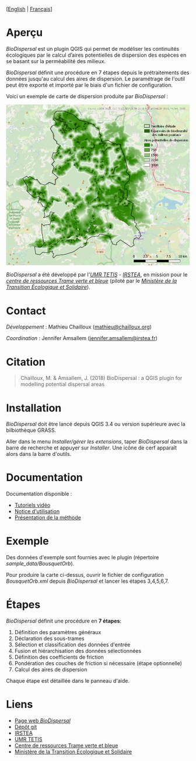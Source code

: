 
[[English](https://github.com/MathieuChailloux/BioDispersal/blob/master/docs/drafts/README.md) | [Français](https://github.com/MathieuChailloux/BioDispersal/blob/master/docs/drafts/README_fr.md)]

# Aperçu

*BioDispersal* est un plugin QGIS qui permet de modéliser les continuités écologiques par le calcul d’aires potentielles de dispersion des espèces en se basant sur la perméabilité des milieux.

*BioDispersal* définit une procédure en 7 étapes depuis le prétraitements des données jusqu'au calcul des aires de dispersion.
Le paramétrage de l'outil peut être exporté et importé par le biais d'un fichier de configuration.

Voici un exemple de carte de dispersion produite par *BioDispersal* :

![dispEx](/docs/pictures/BioDispersalExamplePicture.png)

*BioDispersal* a été développé par l'[*UMR TETIS*](https://www.umr-tetis.fr) - [*IRSTEA*](http://www.irstea.fr), 
en mission pour le [*centre de ressources Trame verte et bleue*](http://www.trameverteetbleue.fr/) 
(piloté par le [*Ministère de la Transition Écologique et Solidaire*](https://www.ecologique-solidaire.gouv.fr/)).

# Contact

*Développement* : Mathieu Chailloux (mathieu@chailloux.org)

*Coordination* : Jennifer Amsallem (jennifer.amsallem@irstea.fr)
    
# Citation

> Chailloux, M. & Amsallem, J. (2018) BioDispersal : a QGIS plugin for modelling potential dispersal areas

# Installation

*BioDispersal* doit être lancé depuis QGIS 3.4 ou version supérieure avec la bilbiothèque GRASS.

Aller dans le menu *Installer/gérer les extensions*, taper *BioDispersal* dans la barre de recherche et appuyer sur *Installer*. Une icône de cerf apparaît alors dans la barre d'outils.

# Documentation

Documentation disponible :
 - [Tutoriels vidéo](https://www.youtube.com/playlist?list=PL0Wd1JAi6QuHdwALwwJqj5TcfNYvjRbcs)
 - [Notice d'utilisation](https://github.com/MathieuChailloux/BioDispersal/blob/master/docs/fr/NoticeUtilisation_BioDispersal_v1.1.pdf)
 - [Présentation de la méthode](https://www.umr-tetis.fr/jdownloads/plateformes/MethodePermeabiliteMilieux.pdf)

# Exemple

Des données d'exemple sont fournies avec le plugin (répertoire *sample_data/BousquetOrb*).

Pour produire la carte ci-dessus, ouvrir le fichier de configuration *BousquetOrb.xml* depuis *BioDispersal* et lancer les étapes 3,4,5,6,7.
 
# Étapes

*BioDispersal* définit une procédure en **7 étapes**:
 1. Définition des paramètres généraux
 2. Déclaration des sous-trames
 3. Sélection et classification des données d'entrée
 4. Fusion et hiérarchisation des données sélectionnées
 5. Définition des coefficients de friction
 6. Pondération des couches de friction si nécessaire (étape optionnelle)
 7. Calcul des aires de dispersion
    
Chaque étape est détaillée dans le panneau d'aide.
    
# Liens
 - [Page web *BioDispersal*](https://www.umr-tetis.fr/index.php/fr/production/donnees-et-plateformes/plateformes/415-biodispersal)
 - [Dépôt git](https://github.com/MathieuChailloux/BioDispersal)
 - [IRSTEA](http://www.irstea.fr)
 - [UMR TETIS](https://www.umr-tetis.fr)
 - [Centre de ressources Trame verte et bleue](http://www.trameverteetbleue.fr/)
 - [Ministère de la Transition Écologique et Solidaire](https://www.ecologique-solidaire.gouv.fr/)

